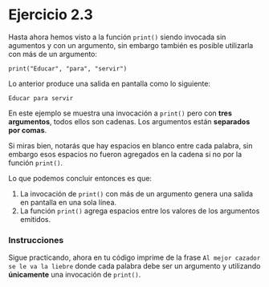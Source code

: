 # Ejercicio 2.3

Hasta ahora hemos visto a la función `print()`  siendo invocada sin agumentos y con un argumento, sin embargo también es posible utilizarla con más de un argumento:
```
print("Educar", "para", "servir")
```
Lo anterior produce una salida en pantalla como lo siguiente:

```
Educar para servir
```

En este ejemplo se muestra una invocación a `print()` pero con **tres argumentos**, todos ellos son cadenas. Los argumentos están **separados por comas**.

Si miras bien, notarás que hay espacios en blanco entre cada palabra, sin embargo esos espacios no fueron agregados en la cadena si no por la función `print()`.

Lo que podemos concluir entonces es que:

1. La invocación de `print()` con más de un argumento genera una salida en pantalla en una sola línea.
2. La función `print()` agrega espacios entre los valores de los argumentos emitidos.

### Instrucciones

Sigue practicando, ahora en tu código imprime de la frase `Al mejor cazador se le va la liebre` donde cada palabra debe ser un argumento y utilizando **únicamente** una invocación de `print()`.


